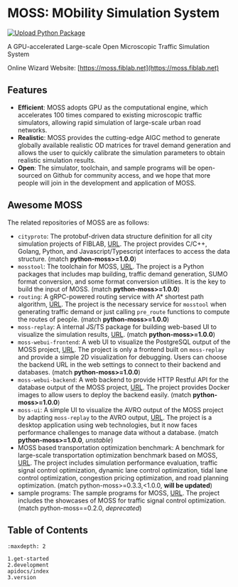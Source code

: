 # MOSS: MObility Simulation System


[![Upload Python Package](https://github.com/tsinghua-fib-lab/moss/actions/workflows/python-publish.yml/badge.svg)](https://github.com/tsinghua-fib-lab/moss/actions/workflows/python-publish.yml)

A GPU-accelerated Large-scale Open Microscopic Traffic Simulation System

Online Wizard Website: [https://moss.fiblab.net](https://moss.fiblab.net)

## Features

- **Efficient**: MOSS adopts GPU as the computational engine, which accelerates 100 times compared to existing microscopic traffic simulators, allowing rapid simulation of large-scale urban road networks.
- **Realistic**: MOSS provides the cutting-edge AIGC method to generate globally available realistic OD matrices for travel demand generation and allows the user to quickly calibrate the simulation parameters to obtain realistic simulation results.
- **Open**: The simulator, toolchain, and sample programs will be open-sourced on Github for community access, and we hope that more people will join in the development and application of MOSS.

## Awesome MOSS

The related repositories of MOSS are as follows:
- `cityproto`: The protobuf-driven data structure definition for all city simulation projects of FIBLAB, [URL](https://github.com/tsinghua-fib-lab/cityproto). The project provides C/C++, Golang, Python, and Javascript/Typescript interfaces to access the data structure. (match **python-moss>=1.0.0**)
- `mosstool`: The toolchain for MOSS, [URL](https://github.com/tsinghua-fib-lab/mosstool). The project is a Python packages that includes map building, traffic demand generation, SUMO format conversion, and some format conversion utilities. It is the key to build the input of MOSS. (match **python-moss>=1.0.0**)
- `routing`: A gRPC-powered routing service with A* shortest path algorithm, [URL](https://github.com/tsinghua-fib-lab/routing). The project is the necessary service for `mosstool` when generating traffic demand or just calling `pre_route` functions to compute the routes of people. (match **python-moss>=1.0.0**)
- `moss-replay`: A internal JS/TS package for building web-based UI to visualize the simulation results, [URL](https://github.com/tsinghua-fib-lab/moss-replay). (match **python-moss>=1.0.0**)
- `moss-webui-frontend`: A web UI to visualize the PostgreSQL output of the MOSS project, [URL](https://github.com/tsinghua-fib-lab/moss-webui-frontend). The project is only a frontend built on `moss-replay` and provide a simple 2D visualization for debugging. Users can choose the backend URL in the web settings to connect to their backend and databases. (match **python-moss>=1.0.0**)
- `moss-webui-backend`: A web backend to provide HTTP Restful API for the database output of the MOSS project, [URL](https://github.com/tsinghua-fib-lab/moss-webui-backend). The project provides Docker images to allow users to deploy the backend easily. (match **python-moss>=1.0.0**)
- `moss-ui`: A simple UI to visualize the AVRO output of the MOSS project by adapting `moss-replay` to the AVRO output, [URL](https://github.com/tsinghua-fib-lab/moss-ui). The project is a desktop application using web technologies, but it now faces performance challenges to manage data without a database. (match **python-moss>=1.0.0**, *unstable*)
- MOSS based transportation optimization benchmark: A benchmark for large-scale transportation optimization benchmark based on MOSS, [URL](https://github.com/tsinghua-fib-lab/moss-benchmark). The project includes simulation performance evaluation, traffic signal control optimization, dynamic lane control optimization, tidal lane control optimization, congestion pricing optimization, and road planning optimization. (match python-moss>=0.3.3,<1.0.0, **will be updated**)
- sample programs: The sample programs for MOSS, [URL](https://github.com/tsinghua-fib-lab/moss-opt-showcases). The project includes the showcases of MOSS for traffic signal control optimization. (match python-moss==0.2.0, *deprecated*)

## Table of Contents

```{toctree}
:maxdepth: 2

1.get-started
2.development
apidocs/index
3.version
```
